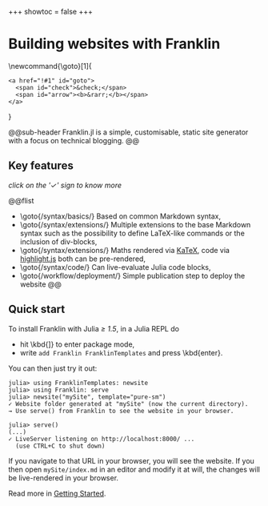 +++
showtoc = false
+++

# Building websites with Franklin

\newcommand{\goto}[1]{
  ~~~
  <a href="!#1" id="goto">
    <span id="check">&check;</span>
    <span id="arrow"><b>&rarr;</b></span>
  </a>
  ~~~
}

@@sub-header
Franklin.jl is a simple, customisable, static site generator with a focus on technical blogging.
@@

## Key features

_click on the '&check;' sign to know more_

@@flist
* \goto{/syntax/basics/} Based on common Markdown syntax,
* \goto{/syntax/extensions/} Multiple extensions to the base Markdown syntax such as the possibility to define LaTeX-like commands or the inclusion of div-blocks,
* \goto{/syntax/extensions/} Maths rendered via [KaTeX](https://katex.org/), code via [highlight.js](https://highlightjs.org) both can be pre-rendered,
* \goto{/syntax/code/} Can live-evaluate Julia code blocks,
* \goto{/workflow/deployment/} Simple publication step to deploy the website
@@

## Quick start

To install Franklin with Julia *≥ 1.5*, in a Julia REPL do

* hit \kbd{]} to enter package mode,
* write `add Franklin FranklinTemplates` and press \kbd{enter}.

You can then just try it out:

```julia-repl
julia> using FranklinTemplates: newsite
julia> using Franklin: serve
julia> newsite("mySite", template="pure-sm")
✓ Website folder generated at "mySite" (now the current directory).
→ Use serve() from Franklin to see the website in your browser.

julia> serve()
(...)
✓ LiveServer listening on http://localhost:8000/ ...
  (use CTRL+C to shut down)
```

If you navigate to that URL in your browser, you will see the website.
If you then open `mySite/index.md` in an editor and modify it at will, the changes
will be live-rendered in your browser.

Read more in [Getting Started](/workflow/getting_started/).
